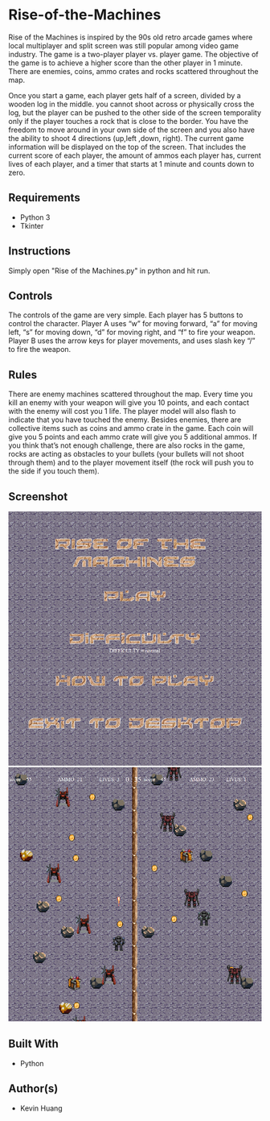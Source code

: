# Rise-of-the-Machines
Rise of the Machines is inspired by the 90s old retro arcade games where local multiplayer and split screen was still popular among video game industry. The game is a two-player player vs. player game. The objective of the game is to achieve a higher score than the other player in 1 minute. There are enemies, coins, ammo crates and rocks scattered throughout the map.

Once you start a game, each player gets half of a screen, divided by a wooden log in the middle. you cannot shoot across or physically cross the log, but the player can be pushed to the other side of the screen temporality only if the player touches a rock that is close to the border. You have the freedom to move around in your own side of the screen and you also have the ability to shoot 4 directions (up,left ,down, right). The current game information will be displayed on the top of the screen. That includes the current score of each player, the amount of ammos each player has, current lives of each player, and a timer that starts at 1 minute and counts down to zero. 

## Requirements
* Python 3
* Tkinter

## Instructions
Simply open "Rise of the Machines.py" in python and hit run.

## Controls
The controls of the game are very simple. Each player has 5 buttons to control the character. Player A uses “w” for moving forward, “a” for moving left, “s” for moving down, “d” for moving right, and “f” to fire your weapon. Player B uses the arrow keys for player movements, and uses slash key “/” to fire the weapon. 

## Rules
There are enemy machines scattered throughout the map. Every time you kill an enemy with your weapon will give you 10 points, and each contact with the enemy will cost you 1 life. The player model will also flash to indicate that you have touched the enemy. Besides enemies, there are collective items such as coins and ammo crate in the game. Each coin will give you 5 points and each ammo crate will give you 5 additional ammos. If you think that’s not enough challenge, there are also rocks in the game, rocks are acting as obstacles to your bullets (your bullets will not shoot through them) and to the player movement itself (the rock will push you to the side if you touch them).

## Screenshot
![](images/Screenshot_1.png)
![](images/Screenshot_2.png)

## Built With
* Python

## Author(s)
* Kevin Huang
